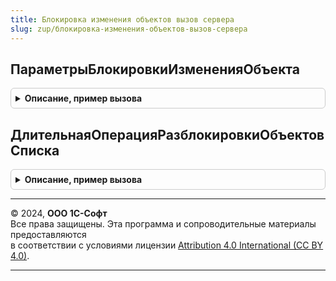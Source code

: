 ```yaml
---
title: Блокировка изменения объектов вызов сервера
slug: zup/блокировка-изменения-объектов-вызов-сервера
---
```



## ПараметрыБлокировкиИзмененияОбъекта
<details style="margin: 1em 0; padding: 0.5em; border: 1px solid #ccc; border-radius: 6px;">

<summary style="font-weight: bold; cursor: pointer;">Описание, пример вызова</summary>

```bsl

Функция ПараметрыБлокировкиИзмененияОбъекта(СсылкаНаОбъект) Экспорт
```

Пример вызова
```bsl
Результат = БлокировкаИзмененияОбъектовВызовСервера.ПараметрыБлокировкиИзмененияОбъекта(СсылкаНаОбъект) 
```
</details>

## ДлительнаяОперацияРазблокировкиОбъектовСписка
<details style="margin: 1em 0; padding: 0.5em; border: 1px solid #ccc; border-radius: 6px;">

<summary style="font-weight: bold; cursor: pointer;">Описание, пример вызова</summary>

```bsl

Функция ДлительнаяОперацияРазблокировкиОбъектовСписка(ОбъектыДляРазблокировки, УникальныйИдентификатор) Экспорт
```

Пример вызова
```bsl
Результат = БлокировкаИзмененияОбъектовВызовСервера.ДлительнаяОперацияРазблокировкиОбъектовСписка(ОбъектыДляРазблокировки, УникальныйИдентификатор) 
```
</details>

---

© 2024, **ООО 1С-Софт**  
Все права защищены. Эта программа и сопроводительные материалы предоставляются  
в соответствии с условиями лицензии [Attribution 4.0 International (CC BY 4.0)](https://creativecommons.org/licenses/by/4.0/legalcode).

---
